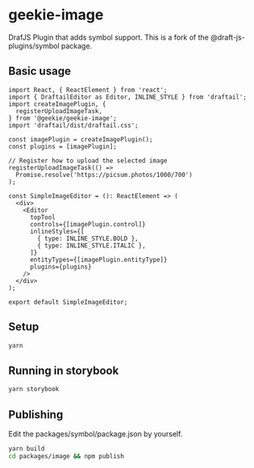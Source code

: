 # geekie-image

DrafJS Plugin that adds symbol support. This is a fork of the
@draft-js-plugins/symbol package.

## Basic usage

```tsx
import React, { ReactElement } from 'react';
import { DraftailEditor as Editor, INLINE_STYLE } from 'draftail';
import createImagePlugin, {
  registerUploadImageTask,
} from '@geekie/geekie-image';
import 'draftail/dist/draftail.css';

const imagePlugin = createImagePlugin();
const plugins = [imagePlugin];

// Register how to upload the selected image
registerUploadImageTask(() =>
  Promise.resolve('https://picsum.photos/1000/700')
);

const SimpleImageEditor = (): ReactElement => (
  <div>
    <Editor
      topTool
      controls={[imagePlugin.control]}
      inlineStyles={[
        { type: INLINE_STYLE.BOLD },
        { type: INLINE_STYLE.ITALIC },
      ]}
      entityTypes={[imagePlugin.entityType]}
      plugins={plugins}
    />
  </div>
);

export default SimpleImageEditor;
```

## Setup

```bash
yarn
```

## Running in storybook

```bash
yarn storybook
```

## Publishing

Edit the packages/symbol/package.json by yourself.

```bash
yarn build
cd packages/image && npm publish
```
